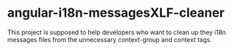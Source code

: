 # angular-i18n-messagesXLF-cleaner
This project is supposed to help developers who want to clean up they i18n messages files from the unnecessary context-group and context tags.
